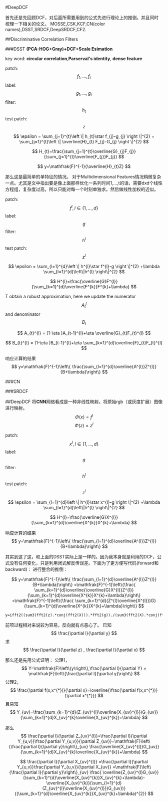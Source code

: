 #DeepDCF

首先还是先回顾DCF，对后面所需要用到的公式先进行理论上的推倒。并且同时梳理一下相关的论文。
MOSSE,CSK,KCF,CN(color names),DSST,SRDCF,DeepSRDCF,CF2.

##Discriminative Correlation Filters

###DSST
**(PCA-HOG+Gray)+DCF+Scale Esimation**

key word: **circular correlation**,**Parserval's identity**, **dense feature** 

patch: 
$$
f_ {1},...,f_ {t}
$$ 
label: 
$$
g_ {1},...,g_ {t}
$$
filter: 
$$
h_ {t}
$$
test patch: 
$$
z
$$

$$
\epsilon =  \sum_{j=1}^{t}\left \| h_{t}\star f_{j}-g_{j} \right \|^{2} = \sum_{j=1}^{t}\left \| \overline{H}_{t} F_{j}-G_{j} \right \|^{2}
$$


$$
H_{t}=\frac{\sum_{j=1}^{t}\overline{G}_{j}F_{j}}{\sum_{j=1}^{t}\overline{F_{j}}F_{j}} 
$$

$$
y=\mathfrak{F}^{-1}{\overline{H}_{t}Z}
$$

那么这是最简单的单特征的情况。
对于Multidimensional Features情况稍微复杂一点。尤其是文中指出要是像上面那样优化一系列时间1,...,t的话，需要dxd个线性方程组，复杂度过高，所以只能对每一个时刻单独求。然后做线性加权的近似。

patch: 
$$ 
f^{l} ,l\in \{ 1,...,d \} 
$$
label: 
$$
g
$$
filter: 
$$
h^{l}
$$
test patch: 
$$
z^{l}
$$

$$
\epsilon =  \sum_{l=1}^{d}\left \| h^{l}\star f^{l}-g \right \|^{2} +\lambda \sum_{l=1}^{d}\left\|h^{l} \right\|^{2}
$$

$$
H^{l}=\frac{\overline{G}F^{l}}{\sum_{k=1}^{d}\overline{F^{k}}F^{k}+\lambda}
$$


T obtain a robust approximation, here we update the numerator $$ A_ {t}^{l} $$ and denominator $$ B_{t} $$

$$
A_{t}^{l} = (1-\eta )A_{t-1}^{l}+\eta \overline{G}_{t}F_{t}^{l}
$$

$$
B_{t}^{l} = (1-\eta )B_{t-1}^{l}+\eta \sum_{k=1}^{d}\overline{F}_{t}F_{t}^{l}
$$

响应计算的结果
$$
y=\mathfrak{F}^{-1}\left\{ \frac{\sum_{l=1}^{d}\overline{A^{l}}Z^{l}}{B+\lambda}\right\}
$$


###CN


###SRDCF







##DeepDCF
将**CNN**网络看成是一种非线性映射。将原始rgb（或灰度扩展）图像进行映射。
$$
\Phi(x)=f^{l}
$$
$$
\Phi(z)=z^{l}
$$

patch: 
$$
x^{l} ,l\in \{ 1,...,d \} 
$$
label: 
$$
g
$$
filter: 
$$
h^{l}
$$
test patch: 
$$
z^{l}
$$

$$
\epsilon =  \sum_{l=1}^{d}\left \| h^{l}\star x^{l}-g \right \|^{2} +\lambda \sum_{l=1}^{d}\left\|h^{l} \right\|^{2}
$$

$$
H^{l}=\frac{\overline{G}X^{l}}{\sum_{k=1}^{d}\overline{X^{k}}X^{k}+\lambda}
$$

响应计算的结果
$$
y=\mathfrak{F}^{-1}\left\{ \frac{\sum_{l=1}^{d}\overline{A^{l}}Z^{l}}{B+\lambda}\right\}
$$

其实到这了这，和上面的DSST实际上是一样的。因为我本身就是利用的DCF，公式没有任何变化，只是利用闭式解反传误差。下面为了更方便写代码(forward和backward)：
进行整合的推倒：

$$
y=\mathfrak{F}^{-1}\left\{ \frac{\sum_{l=1}^{d}\overline{A^{l}}Z^{l}}{B+\lambda}\right\}
=\mathfrak{F}^{-1}\left\{\frac{ \sum_{k=1}^{d}\overline{\overline{G}X^{l}}Z^{l}}{\sum_{k=1}^{d}\overline{X^{k}}X^{k}+\lambda}\right\}
=\mathfrak{F}^{-1}\left\{\frac{ \sum_{k=1}^{d}(Z^{l}\overline{X^{l}})G}{\sum_{k=1}^{d}\overline{X^{k}}X^{k}+\lambda}\right\}
$$

```
y=ifft2((sum3(fft2(z).*conj(fft2(X))).*fft2(g))./(sum3(fft2(X).*conj(fft2(X)))+lambda)));
```

前项过程相对来说较为容易，反向就有点恶心了。
已知
$$
\frac{\partial l}{\partial y}
$$
求
$$
\frac{\partial l}{\partial z} , \frac{\partial l}{\partial x}
$$

那么还是先用公式证明：
公理1，
$$
Y=\mathfrak{F}\left\{y\right\},\frac{\partial l}{\partial Y} = \mathfrak{F}\left\{\frac{\partial l}{\partial y}\right\}
$$
公理2，
$$
\frac{\partial f(x,x^{*})}{\partial x}=\overline{\frac{\partial f(x,x^{*})}{\partial x^{*}}}
$$
且易知
$$
Y_{uv}=\frac{\sum_{k=1}^{d}(Z_{uv}^{l}\overline{X_{uv}^{l}})G_{uv}}{\sum_{k=1}^{d}X_{uv}^{k}\overline{X_{uv}^{k}}+\lambda}
$$

那么
$$
\frac{\partial l}{\partial Z_{uv}^{l}}=\frac{\partial l}{\partial Y_{u,v}}\frac{\partial Y_{u,v}}{\partial Z_{uv}}=\mathfrak{F}\left\{\frac{\partial l}{\partial y}\right\}_{uv}  \frac{\overline{X_{uv}^{l}}G_{uv}}{\sum_{k=1}^{d}X_{uv}^{k}\overline{X_{uv}^{k}}+\lambda}
$$

$$
\frac{\partial l}{\partial X_{uv}^{l}}
=\frac{\partial l}{\partial Y_{u,v}}\frac{\partial Y_{u,v}}{\partial X_{uv}}
=\mathfrak{F}\left\{\frac{\partial l}{\partial y}\right\}_{uv}
\frac{
\overline{Z_{uv}^{l}G_{uv}}(\sum_{k=1}^{d}\overline{X_{uv}^{k}}X_{uv}^{k}+\lambda)-\overline{X_{uv}^{k}}(\sum_{l=1}^{d}(Z_{uv}^{l}\overline{X_{uv}^{l}})G_{uv})}
{(\sum_{k=1}^{d}\overline{X_{uv}^{k}}X_{uv}^{k}+\lambda)^{2}}
$$



